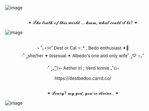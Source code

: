 ![image](https://github.com/user-attachments/assets/4df016fe-67d0-4050-9d41-cb53de3fa869)
<p align="center">
<br> ✦ 𝓣𝓱𝓮 𝓽𝓻𝓾𝓽𝓱 𝓸𝓯 𝓽𝓱𝓲𝓼 𝔀𝓸𝓻𝓵𝓭 ... 𝓱𝓶𝓶, 𝔀𝓱𝓪𝓽 𝓬𝓸𝓾𝓵𝓭 𝓲𝓽 𝓫𝓮? ✦

![image](https://github.com/user-attachments/assets/fbb2e8f5-a812-4370-a4d8-dc3ccdef8089)
<p align="center">
<br> ⋆ ˚｡⋆୨୧˚ Dest or Cal ✧.* , Bedo enthusiast ✦🌻
<br> ·˚ ༘she/her ✦ bisexual ✦ Albedo's one and only wife˚ ༘♡ ⋆｡˚
<br> ·˚ ༘₊· ͟͟͞͞꒰➳ Aether irl ; Venti kinnie ₊˚ପ⊹
<br> https://destbedoo.carrd.co/
</p>

<p align="center">
<br> ✦ 𝓢𝓬𝓪𝓻𝔂? 𝓶𝔂 𝓰𝓸𝓭, 𝔂𝓸𝓾'𝓻𝓮 𝓭𝓲𝓿𝓲𝓷𝓮.. ✦

![image](https://github.com/user-attachments/assets/e8abc520-859d-4bf5-b446-caadc29e5dd1)




<!--
**Destbedo/destbedo** is a ✨ _special_ ✨ repository because its `README.md` (this file) appears on your GitHub profile.

Here are some ideas to get you started:

- 🔭 I’m currently working on ...
- 🌱 I’m currently learning ...
- 👯 I’m looking to collaborate on ...
- 🤔 I’m looking for help with ...
- 💬 Ask me about ...
- 📫 How to reach me: ...
- 😄 Pronouns: ...
- ⚡ Fun fact: ...
-->
